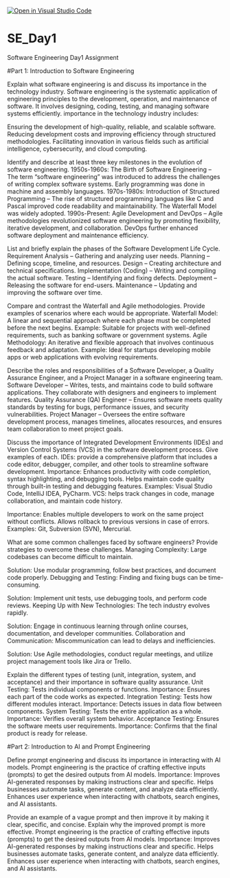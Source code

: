 [![Open in Visual Studio Code](https://classroom.github.com/assets/open-in-vscode-2e0aaae1b6195c2367325f4f02e2d04e9abb55f0b24a779b69b11b9e10269abc.svg)](https://classroom.github.com/online_ide?assignment_repo_id=18522091&assignment_repo_type=AssignmentRepo)
# SE_Day1
Software Engineering Day1 Assignment

#Part 1: Introduction to Software Engineering

Explain what software engineering is and discuss its importance in the technology industry.
Software engineering is the systematic application of engineering principles to the development, operation, and maintenance of software. It involves designing, coding, testing, and managing software systems efficiently.
 importance in the technology industry includes:

Ensuring the development of high-quality, reliable, and scalable software.
Reducing development costs and improving efficiency through structured methodologies.
Facilitating innovation in various fields such as artificial intelligence, cybersecurity, and cloud computing.

Identify and describe at least three key milestones in the evolution of software engineering.
1950s-1960s: The Birth of Software Engineering – The term “software engineering” was introduced to address the challenges of writing complex software systems. Early programming was done in machine and assembly languages.
1970s-1980s: Introduction of Structured Programming – The rise of structured programming languages like C and Pascal improved code readability and maintainability. The Waterfall Model was widely adopted.
1990s-Present: Agile Development and DevOps – Agile methodologies revolutionized software engineering by promoting flexibility, iterative development, and collaboration. DevOps further enhanced software deployment and maintenance efficiency.

List and briefly explain the phases of the Software Development Life Cycle.
Requirement Analysis – Gathering and analyzing user needs.
Planning – Defining scope, timeline, and resources.
Design – Creating architecture and technical specifications.
Implementation (Coding) – Writing and compiling the actual software.
Testing – Identifying and fixing defects.
Deployment – Releasing the software for end-users.
Maintenance – Updating and improving the software over time.

Compare and contrast the Waterfall and Agile methodologies. Provide examples of scenarios where each would be appropriate.
Waterfall Model: A linear and sequential approach where each phase must be completed before the next begins.
Example: Suitable for projects with well-defined requirements, such as banking software or government systems.
Agile Methodology: An iterative and flexible approach that involves continuous feedback and adaptation.
Example: Ideal for startups developing mobile apps or web applications with evolving requirements.

Describe the roles and responsibilities of a Software Developer, a Quality Assurance Engineer, and a Project Manager in a software engineering team.
Software Developer – Writes, tests, and maintains code to build software applications. They collaborate with designers and engineers to implement features.
Quality Assurance (QA) Engineer – Ensures software meets quality standards by testing for bugs, performance issues, and security vulnerabilities.
Project Manager – Oversees the entire software development process, manages timelines, allocates resources, and ensures team collaboration to meet project goals.

Discuss the importance of Integrated Development Environments (IDEs) and Version Control Systems (VCS) in the software development process. Give examples of each.
IDEs: provide a comprehensive platform that includes a code editor, debugger, compiler, and other tools to streamline software development.
Importance:
Enhances productivity with code completion, syntax highlighting, and debugging tools.
Helps maintain code quality through built-in testing and debugging features.
Examples: Visual Studio Code, IntelliJ IDEA, PyCharm.
 VCS: helps track changes in code, manage collaboration, and maintain code history.

Importance:
Enables multiple developers to work on the same project without conflicts.
Allows rollback to previous versions in case of errors.
Examples: Git, Subversion (SVN), Mercurial.



What are some common challenges faced by software engineers? Provide strategies to overcome these challenges.
Managing Complexity: Large codebases can become difficult to maintain.

Solution: Use modular programming, follow best practices, and document code properly.
Debugging and Testing: Finding and fixing bugs can be time-consuming.

Solution: Implement unit tests, use debugging tools, and perform code reviews.
Keeping Up with New Technologies: The tech industry evolves rapidly.

Solution: Engage in continuous learning through online courses, documentation, and developer communities.
Collaboration and Communication: Miscommunication can lead to delays and inefficiencies.

Solution: Use Agile methodologies, conduct regular meetings, and utilize project management tools like Jira or Trello.

Explain the different types of testing (unit, integration, system, and acceptance) and their importance in software quality assurance.
Unit Testing: Tests individual components or functions.
Importance: Ensures each part of the code works as expected.
Integration Testing: Tests how different modules interact.
Importance: Detects issues in data flow between components.
System Testing: Tests the entire application as a whole.
Importance: Verifies overall system behavior.
Acceptance Testing: Ensures the software meets user requirements.
Importance: Confirms that the final product is ready for release.

#Part 2: Introduction to AI and Prompt Engineering


Define prompt engineering and discuss its importance in interacting with AI models.
Prompt engineering is the practice of crafting effective inputs (prompts) to get the desired outputs from AI models.
Importance:
Improves AI-generated responses by making instructions clear and specific.
Helps businesses automate tasks, generate content, and analyze data efficiently.
Enhances user experience when interacting with chatbots, search engines, and AI assistants.

Provide an example of a vague prompt and then improve it by making it clear, specific, and concise. Explain why the improved prompt is more effective.
Prompt engineering is the practice of crafting effective inputs (prompts) to get the desired outputs from AI models.
Importance:
Improves AI-generated responses by making instructions clear and specific.
Helps businesses automate tasks, generate content, and analyze data efficiently.
Enhances user experience when interacting with chatbots, search engines, and AI assistants.
